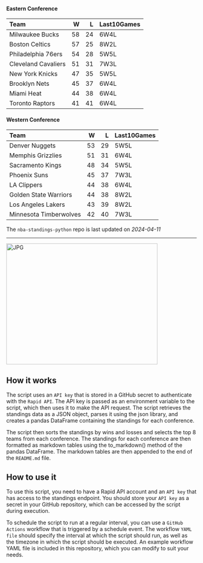 #### Eastern Conference

| Team                |   W |   L | Last10Games   |
|:--------------------|----:|----:|:--------------|
| Milwaukee Bucks     |  58 |  24 | 6W4L          |
| Boston Celtics      |  57 |  25 | 8W2L          |
| Philadelphia 76ers  |  54 |  28 | 5W5L          |
| Cleveland Cavaliers |  51 |  31 | 7W3L          |
| New York Knicks     |  47 |  35 | 5W5L          |
| Brooklyn Nets       |  45 |  37 | 6W4L          |
| Miami Heat          |  44 |  38 | 6W4L          |
| Toronto Raptors     |  41 |  41 | 6W4L          |

#### Western Conference

| Team                   |   W |   L | Last10Games   |
|:-----------------------|----:|----:|:--------------|
| Denver Nuggets         |  53 |  29 | 5W5L          |
| Memphis Grizzlies      |  51 |  31 | 6W4L          |
| Sacramento Kings       |  48 |  34 | 5W5L          |
| Phoenix Suns           |  45 |  37 | 7W3L          |
| LA Clippers            |  44 |  38 | 6W4L          |
| Golden State Warriors  |  44 |  38 | 8W2L          |
| Los Angeles Lakers     |  43 |  39 | 8W2L          |
| Minnesota Timberwolves |  42 |  40 | 7W3L          |

The `nba-standings-python` repo is last updated on *2024-04-11*

---
<img alt="JPG" src="https://www.logodesignlove.com/images/classic/nba-logo.jpg" width="400" height="320" />

## How it works
The script uses an `API key` that is stored in a GitHub secret to authenticate with the `Rapid API`. The API key is passed as an environment variable to the script, which then uses it to make the API request. The script retrieves the standings data as a JSON object, parses it using the json library, and creates a pandas DataFrame containing the standings for each conference.

The script then sorts the standings by wins and losses and selects the top 8 teams from each conference. The standings for each conference are then formatted as markdown tables using the to_markdown() method of the pandas DataFrame. The markdown tables are then appended to the end of the `README.md` file.

## How to use it
To use this script, you need to have a Rapid API account and an `API key` that has access to the standings endpoint. You should store your `API key` as a secret in your GitHub repository, which can be accessed by the script during execution.

To schedule the script to run at a regular interval, you can use a `GitHub Actions` workflow that is triggered by a schedule event. The workflow `YAML file` should specify the interval at which the script should run, as well as the timezone in which the script should be executed. An example workflow YAML file is included in this repository, which you can modify to suit your needs.
